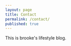 ```yaml
---
layout: page
title: Contact
permalink: /contact/
published: true
---
```

This is brooke's lifestyle blog.
